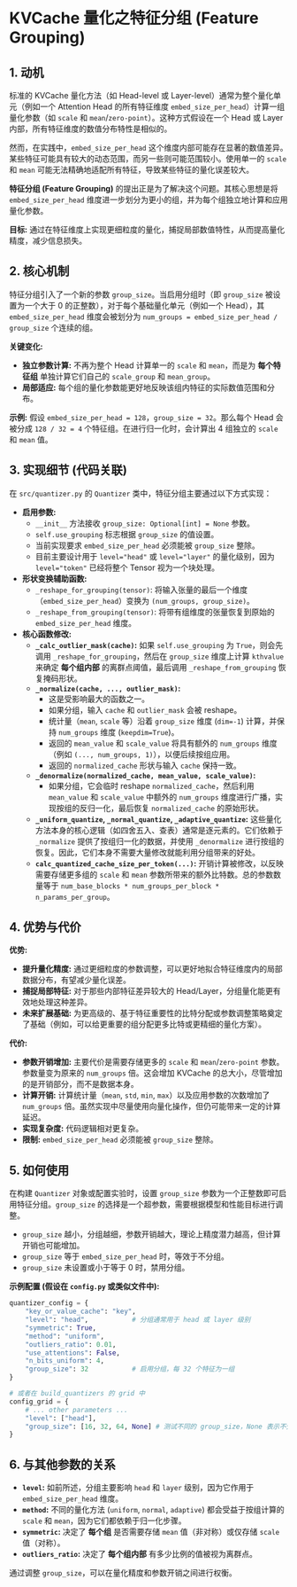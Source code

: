 # KVCache 量化之特征分组 (Feature Grouping)

## 1. 动机

标准的 KVCache 量化方法（如 Head-level 或 Layer-level）通常为整个量化单元（例如一个 Attention Head 的所有特征维度 `embed_size_per_head`）计算一组量化参数（如 `scale` 和 `mean`/`zero-point`）。这种方式假设在一个 Head 或 Layer 内部，所有特征维度的数值分布特性是相似的。

然而，在实践中，`embed_size_per_head` 这个维度内部可能存在显著的数值差异。某些特征可能具有较大的动态范围，而另一些则可能范围较小。使用单一的 `scale` 和 `mean` 可能无法精确地适配所有特征，导致某些特征的量化误差较大。

**特征分组 (Feature Grouping)** 的提出正是为了解决这个问题。其核心思想是将 `embed_size_per_head` 维度进一步划分为更小的组，并为每个组独立地计算和应用量化参数。

**目标:** 通过在特征维度上实现更细粒度的量化，捕捉局部数值特性，从而提高量化精度，减少信息损失。

## 2. 核心机制

特征分组引入了一个新的参数 `group_size`。当启用分组时（即 `group_size` 被设置为一个大于 0 的正整数），对于每个基础量化单元（例如一个 Head），其 `embed_size_per_head` 维度会被划分为 `num_groups = embed_size_per_head / group_size` 个连续的组。

**关键变化:**

*   **独立参数计算:** 不再为整个 Head 计算单一的 `scale` 和 `mean`，而是为 **每个特征组** 单独计算它们自己的 `scale_group` 和 `mean_group`。
*   **局部适应:** 每个组的量化参数能更好地反映该组内特征的实际数值范围和分布。

**示例:** 假设 `embed_size_per_head = 128`，`group_size = 32`。那么每个 Head 会被分成 `128 / 32 = 4` 个特征组。在进行归一化时，会计算出 4 组独立的 `scale` 和 `mean` 值。

## 3. 实现细节 (代码关联)

在 `src/quantizer.py` 的 `Quantizer` 类中，特征分组主要通过以下方式实现：

*   **启用参数:**
    *   `__init__` 方法接收 `group_size: Optional[int] = None` 参数。
    *   `self.use_grouping` 标志根据 `group_size` 的值设置。
    *   当前实现要求 `embed_size_per_head` 必须能被 `group_size` 整除。
    *   目前主要设计用于 `level="head"` 或 `level="layer"` 的量化级别，因为 `level="token"` 已经将整个 Tensor 视为一个块处理。
*   **形状变换辅助函数:**
    *   `_reshape_for_grouping(tensor)`: 将输入张量的最后一个维度（`embed_size_per_head`）变换为 `(num_groups, group_size)`。
    *   `_reshape_from_grouping(tensor)`: 将带有组维度的张量恢复到原始的 `embed_size_per_head` 维度。
*   **核心函数修改:**
    *   **`_calc_outlier_mask(cache)`:** 如果 `self.use_grouping` 为 `True`，则会先调用 `_reshape_for_grouping`，然后在 `group_size` 维度上计算 `kthvalue` 来确定 **每个组内部** 的离群点阈值，最后调用 `_reshape_from_grouping` 恢复掩码形状。
    *   **`_normalize(cache, ..., outlier_mask)`:**
        *   这是受影响最大的函数之一。
        *   如果分组，输入 `cache` 和 `outlier_mask` 会被 reshape。
        *   统计量（`mean`, `scale` 等）沿着 `group_size` 维度 (`dim=-1`) 计算，并保持 `num_groups` 维度 (`keepdim=True`)。
        *   返回的 `mean_value` 和 `scale_value` 将具有额外的 `num_groups` 维度（例如 `(..., num_groups, 1)`），以便后续按组应用。
        *   返回的 `normalized_cache` 形状与输入 `cache` 保持一致。
    *   **`_denormalize(normalized_cache, mean_value, scale_value)`:**
        *   如果分组，它会临时 reshape `normalized_cache`，然后利用 `mean_value` 和 `scale_value` 中额外的 `num_groups` 维度进行广播，实现按组的反归一化，最后恢复 `normalized_cache` 的原始形状。
    *   **`_uniform_quantize`, `_normal_quantize`, `_adaptive_quantize`:** 这些量化方法本身的核心逻辑（如四舍五入、查表）通常是逐元素的。它们依赖于 `_normalize` 提供了按组归一化的数据，并使用 `_denormalize` 进行按组的恢复。因此，它们本身不需要大量修改就能利用分组带来的好处。
    *   **`calc_quantized_cache_size_per_token(...)`:** 开销计算被修改，以反映需要存储更多组的 `scale` 和 `mean` 参数所带来的额外比特数。总的参数数量等于 `num_base_blocks * num_groups_per_block * n_params_per_group`。

## 4. 优势与代价

**优势:**

*   **提升量化精度:** 通过更细粒度的参数调整，可以更好地拟合特征维度内的局部数据分布，有望减少量化误差。
*   **捕捉局部特征:** 对于那些内部特征差异较大的 Head/Layer，分组量化能更有效地处理这种差异。
*   **未来扩展基础:** 为更高级的、基于特征重要性的比特分配或参数调整策略奠定了基础（例如，可以给更重要的组分配更多比特或更精细的量化方案）。

**代价:**

*   **参数开销增加:** 主要代价是需要存储更多的 `scale` 和 `mean`/`zero-point` 参数。参数量变为原来的 `num_groups` 倍。这会增加 KVCache 的总大小，尽管增加的是开销部分，而不是数据本身。
*   **计算开销:** 计算统计量（`mean`, `std`, `min`, `max`）以及应用参数的次数增加了 `num_groups` 倍。虽然实现中尽量使用向量化操作，但仍可能带来一定的计算延迟。
*   **实现复杂度:** 代码逻辑相对更复杂。
*   **限制:** `embed_size_per_head` 必须能被 `group_size` 整除。

## 5. 如何使用

在构建 `Quantizer` 对象或配置实验时，设置 `group_size` 参数为一个正整数即可启用特征分组。`group_size` 的选择是一个超参数，需要根据模型和性能目标进行调整。

*   `group_size` 越小，分组越细，参数开销越大，理论上精度潜力越高，但计算开销也可能增加。
*   `group_size` 等于 `embed_size_per_head` 时，等效于不分组。
*   `group_size` 未设置或小于等于 0 时，禁用分组。

**示例配置 (假设在 `config.py` 或类似文件中):**

```python
quantizer_config = {
    "key_or_value_cache": "key",
    "level": "head",           # 分组通常用于 head 或 layer 级别
    "symmetric": True,
    "method": "uniform",
    "outliers_ratio": 0.01,
    "use_attentions": False,
    "n_bits_uniform": 4,
    "group_size": 32           # 启用分组，每 32 个特征为一组
}

# 或者在 build_quantizers 的 grid 中
config_grid = {
    # ... other parameters ...
    "level": ["head"],
    "group_size": [16, 32, 64, None] # 测试不同的 group_size，None 表示不分组
}
```

## 6. 与其他参数的关系

*   **`level`:** 如前所述，分组主要影响 `head` 和 `layer` 级别，因为它作用于 `embed_size_per_head` 维度。
*   **`method`:** 不同的量化方法 (`uniform`, `normal`, `adaptive`) 都会受益于按组计算的 `scale` 和 `mean`，因为它们都依赖于归一化步骤。
*   **`symmetric`:** 决定了 **每个组** 是否需要存储 `mean` 值（非对称）或仅存储 `scale` 值（对称）。
*   **`outliers_ratio`:** 决定了 **每个组内部** 有多少比例的值被视为离群点。

通过调整 `group_size`，可以在量化精度和参数开销之间进行权衡。 